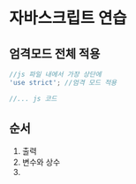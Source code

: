 # 자바스크립트 연습

## 엄격모드 전체 적용
```javascript 
//js 파일 내에서 가장 상단에
'use strict'; //엄격 모드 적용

//... js 코드

``` 
## 순서
1. 출력  
2. 변수와 상수  
3.  
  
  
  
  
  
  
  
  
  
  
  
  
  
  
  
  
  
  
  
  
  
  
  
  
  
  
  
  
  
  
  
  
  
  
  
  


